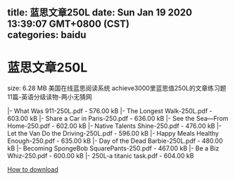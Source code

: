 
title: 蓝思文章250L
date: Sun Jan 19 2020 13:39:07 GMT+0800 (CST)    
categories: baidu
---

# 蓝思文章250L
size: 6.28 MB
 美国在线蓝思阅读系统 achieve3000里蓝思值250L的文章练习题11篇-英语分级读物-两小无猜网
 
|- What Was 911-250L.pdf - 576.00 kB
|- The Longest Walk-250L.pdf - 603.00 kB
|- Share a Car in Paris-250.pdf - 636.00 kB
|- See the Sea—From Home-250.pdf - 602.00 kB
|- Native Talents Shine-250.pdf - 476.00 kB
|- Let the Van Do the Driving-250L.pdf - 596.00 kB
|- Happy Meals Healthy Enough-250.pdf - 635.00 kB
|- Day of the Dead Barbie-250L.pdf - 480.00 kB
|- Becoming SpongeBob SquarePants-250.pdf - 467.00 kB
|- Be a Biz Whiz-250.pdf - 600.00 kB
|- 250L-a titanic task.pdf - 604.00 kB

[How to download](https://bpcam.bemobtrk.com/go/2ceec3aa-1ca2-46d6-b9ff-aaa5c184517c?jno=1028)